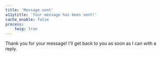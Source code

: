 ```yaml
---
title: 'Message sent'
a11ytitle: 'Your message has been sent!'
cache_enable: false
process:
    twig: true
---
```


Thank you for your message! I'll get back to you as soon as I can with a reply.